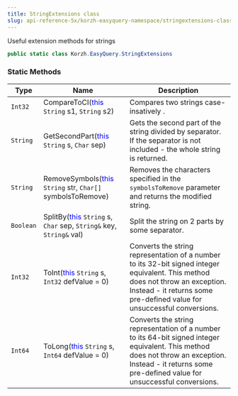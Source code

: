 ```yaml
---
title: StringExtensions class
slug: api-reference-5x/korzh-easyquery-namespace/stringextensions-class
---
```


Useful extension methods for strings
```csharp
public static class Korzh.EasyQuery.StringExtensions

```

### Static Methods

| Type | Name | Description | 
| --- | --- | --- | 
| `Int32` | CompareToCI(<span style='color: blue'>this</span> `String` s1, `String` s2) | Compares two strings case-insatively . | 
| `String` | GetSecondPart(<span style='color: blue'>this</span> `String` s, `Char` sep) | Gets the second part of the string divided by separator. If the separator is not included - the whole string is returned. | 
| `String` | RemoveSymbols(<span style='color: blue'>this</span> `String` str, `Char[]` symbolsToRemove) | Removes the characters specified in the `symbolsToRemove` parameter and returns the modified string. | 
| `Boolean` | SplitBy(<span style='color: blue'>this</span> `String` s, `Char` sep, `String&` key, `String&` val) | Split the string on 2 parts by some separator. | 
| `Int32` | ToInt(<span style='color: blue'>this</span> `String` s, `Int32` defValue = 0) | Converts the string representation of a number to its 32-bit signed integer equivalent.  This method does not throw an exception. Instead - it returns some pre-defined value for unsuccessful conversions. | 
| `Int64` | ToLong(<span style='color: blue'>this</span> `String` s, `Int64` defValue = 0) | Converts the string representation of a number to its 64-bit signed integer equivalent.  This method does not throw an exception. Instead - it returns some pre-defined value for unsuccessful conversions. |
